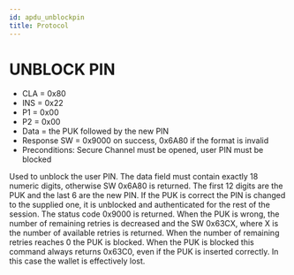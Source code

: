 ```yaml
---
id: apdu_unblockpin
title: Protocol
---
```


# UNBLOCK PIN

* CLA = 0x80
* INS = 0x22
* P1 = 0x00
* P2 = 0x00
* Data = the PUK followed by the new PIN
* Response SW = 0x9000 on success, 0x6A80 if the format is invalid
* Preconditions: Secure Channel must be opened, user PIN must be blocked

Used to unblock the user PIN. The data field must contain exactly 18 numeric digits, otherwise SW 0x6A80 is returned. The first 12 digits are the PUK and the last 6 are the new PIN. If the PUK is correct the PIN is changed to the supplied one, it is unblocked and authenticated for the rest of the session. The status code 0x9000 is returned. When the PUK is wrong, the number of remaining retries is decreased and the SW 0x63CX, where X is the number of available retries is returned. When the number of remaining retries reaches 0 the PUK is blocked. When the PUK is blocked this command always returns 0x63C0, even if the PUK is inserted correctly. In this case the wallet is effectively lost.
